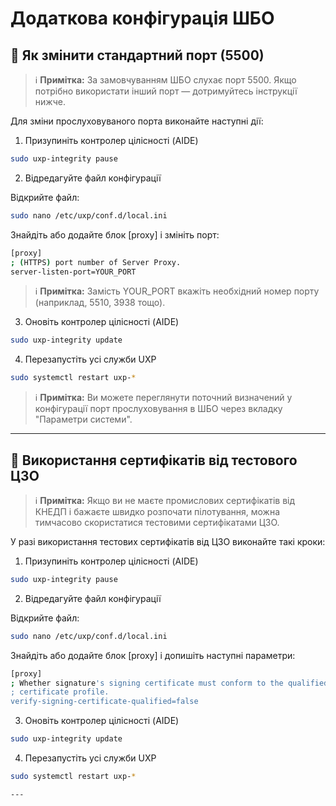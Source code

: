 # Додаткова конфігурація ШБО

## 🔹 Як змінити стандартний порт (5500)

> ℹ️ **Примітка:** За замовчуванням ШБО слухає порт 5500. Якщо потрібно використати інший порт — дотримуйтесь інструкції нижче.

Для зміни прослуховуваного порта виконайте наступні дії:

1. Призупиніть контролер цілісності (AIDE)

```bash
sudo uxp-integrity pause
```

2. Відредагуйте файл конфігурації

Відкрийте файл:

```bash
sudo nano /etc/uxp/conf.d/local.ini
```

Знайдіть або додайте блок [proxy] і змініть порт:

```bash
[proxy]
; (HTTPS) port number of Server Proxy.
server-listen-port=YOUR_PORT
```

> ℹ️ **Примітка:** Замість YOUR_PORT вкажіть необхідний номер порту (наприклад, 5510, 3938 тощо).

 3. Оновіть контролер цілісності (AIDE)

```bash
sudo uxp-integrity update
```

4. Перезапустіть усі служби UXP

```bash
sudo systemctl restart uxp-*
```

> ℹ️ **Примітка:** Ви можете переглянути поточний визначений у конфігурації порт прослуховування в ШБО через вкладку "Параметри системи".

---

## 🔹 Використання сертифікатів від тестового ЦЗО

> ℹ️ **Примітка:** Якщо ви не маєте промислових сертифікатів від КНЕДП і бажаєте швидко розпочати пілотування, можна тимчасово скористатися тестовими сертифікатами ЦЗО.

У разі використання тестових сертифікатів від ЦЗО виконайте такі кроки:

1. Призупиніть контролер цілісності (AIDE)

```bash
sudo uxp-integrity pause
```

2. Відредагуйте файл конфігурації

Відкрийте файл:

```bash
sudo nano /etc/uxp/conf.d/local.ini
```

Знайдіть або додайте блок [proxy] і допишіть наступні параметри:

```bash
[proxy]
; Whether signature's signing certificate must conform to the qualified
; certificate profile.
verify-signing-certificate-qualified=false
```

 3. Оновіть контролер цілісності (AIDE)

```bash
sudo uxp-integrity update
```

4. Перезапустіть усі служби UXP

```bash
sudo systemctl restart uxp-*

---
